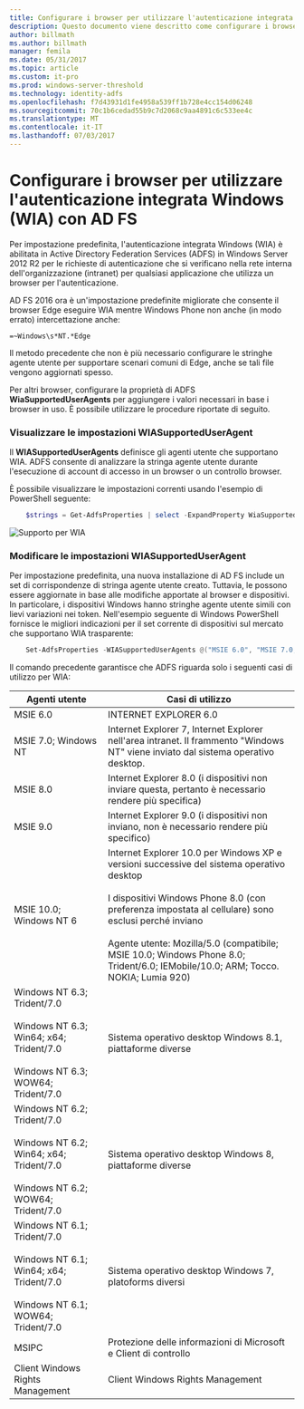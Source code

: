 ```yaml
---
title: Configurare i browser per utilizzare l'autenticazione integrata Windows (WIA) con AD FS
description: Questo documento viene descritto come configurare i browser per l'utilizzo di WIA con AD FS
author: billmath
ms.author: billmath
manager: femila
ms.date: 05/31/2017
ms.topic: article
ms.custom: it-pro
ms.prod: windows-server-threshold
ms.technology: identity-adfs
ms.openlocfilehash: f7d43931d1fe4958a539ff1b728e4cc154d06248
ms.sourcegitcommit: 70c1b6cedad55b9c7d2068c9aa4891c6c533ee4c
ms.translationtype: MT
ms.contentlocale: it-IT
ms.lasthandoff: 07/03/2017
---
```

# <a name="configure-browsers-to-use-windows-integrated-authentication-wia-with-ad-fs"></a>Configurare i browser per utilizzare l'autenticazione integrata Windows (WIA) con AD FS

Per impostazione predefinita, l'autenticazione integrata Windows (WIA) è abilitata in Active Directory Federation Services (ADFS) in Windows Server 2012 R2 per le richieste di autenticazione che si verificano nella rete interna dell'organizzazione (intranet) per qualsiasi applicazione che utilizza un browser per l'autenticazione.

AD FS 2016 ora è un'impostazione predefinite migliorate che consente il browser Edge eseguire WIA mentre Windows Phone non anche (in modo errato) intercettazione anche:

    =~Windows\s*NT.*Edge

Il metodo precedente che non è più necessario configurare le stringhe agente utente per supportare scenari comuni di Edge, anche se tali file vengono aggiornati spesso.

Per altri browser, configurare la proprietà di ADFS **WiaSupportedUserAgents** per aggiungere i valori necessari in base i browser in uso.  È possibile utilizzare le procedure riportate di seguito.



### <a name="view-wiasupporteduseragent-settings"></a>Visualizzare le impostazioni WIASupportedUserAgent
Il **WIASupportedUserAgents** definisce gli agenti utente che supportano WIA. ADFS consente di analizzare la stringa agente utente durante l'esecuzione di account di accesso in un browser o un controllo browser.

È possibile visualizzare le impostazioni correnti usando l'esempio di PowerShell seguente:

```powershell
    $strings = Get-AdfsProperties | select -ExpandProperty WiaSupportedUserAgents
```

![Supporto per WIA](../operations/media/Configure-AD-FS-Browser-WIA/wiasupport.png)

### <a name="change-wiasupporteduseragent-settings"></a>Modificare le impostazioni WIASupportedUserAgent
Per impostazione predefinita, una nuova installazione di AD FS include un set di corrispondenze di stringa agente utente creato. Tuttavia, le possono essere aggiornate in base alle modifiche apportate al browser e dispositivi. In particolare, i dispositivi Windows hanno stringhe agente utente simili con lievi variazioni nei token. Nell'esempio seguente di Windows PowerShell fornisce le migliori indicazioni per il set corrente di dispositivi sul mercato che supportano WIA trasparente:

```powershell
    Set-AdfsProperties -WIASupportedUserAgents @("MSIE 6.0", "MSIE 7.0; Windows NT", "MSIE 8.0", "MSIE 9.0", "MSIE 10.0; Windows NT 6", "Windows NT 6.3; Trident/7.0", "Windows NT 6.3; Win64; x64; Trident/7.0", "Windows NT 6.3; WOW64; Trident/7.0", "Windows NT 6.2; Trident/7.0", "Windows NT 6.2; Win64; x64; Trident/7.0", "Windows NT 6.2; WOW64; Trident/7.0", "Windows NT 6.1; Trident/7.0", "Windows NT 6.1; Win64; x64; Trident/7.0", "Windows NT 6.1; WOW64; Trident/7.0", "MSIPC", "Windows Rights Management Client")
```

Il comando precedente garantisce che ADFS riguarda solo i seguenti casi di utilizzo per WIA:

Agenti utente|Casi di utilizzo|
-----|-----|
MSIE 6.0|INTERNET EXPLORER 6.0|
MSIE 7.0; Windows NT|Internet Explorer 7, Internet Explorer nell'area intranet. Il frammento "Windows NT" viene inviato dal sistema operativo desktop.|
MSIE 8.0|Internet Explorer 8.0 (i dispositivi non inviare questa, pertanto è necessario rendere più specifica)|
MSIE 9.0|Internet Explorer 9.0 (i dispositivi non inviano, non è necessario rendere più specifico)|
MSIE 10.0; Windows NT 6|Internet Explorer 10.0 per Windows XP e versioni successive del sistema operativo desktop</br></br>I dispositivi Windows Phone 8.0 (con preferenza impostata al cellulare) sono esclusi perché inviano</br></br>Agente utente: Mozilla/5.0 (compatibile; MSIE 10.0; Windows Phone 8.0; Trident/6.0; IEMobile/10.0; ARM; Tocco. NOKIA; Lumia 920)|
Windows NT 6.3; Trident/7.0</br></br>Windows NT 6.3; Win64; x64; Trident/7.0</br></br>Windows NT 6.3; WOW64; Trident/7.0| Sistema operativo desktop Windows 8.1, piattaforme diverse|
Windows NT 6.2; Trident/7.0</br></br>Windows NT 6.2; Win64; x64; Trident/7.0</br></br>Windows NT 6.2; WOW64; Trident/7.0|Sistema operativo desktop Windows 8, piattaforme diverse|
Windows NT 6.1; Trident/7.0</br></br>Windows NT 6.1; Win64; x64; Trident/7.0</br></br>Windows NT 6.1; WOW64; Trident/7.0|Sistema operativo desktop Windows 7, platoforms diversi|
MSIPC| Protezione delle informazioni di Microsoft e Client di controllo|
Client Windows Rights Management|Client Windows Rights Management|

